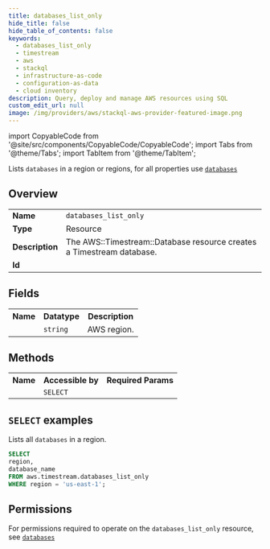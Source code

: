 ```yaml
---
title: databases_list_only
hide_title: false
hide_table_of_contents: false
keywords:
  - databases_list_only
  - timestream
  - aws
  - stackql
  - infrastructure-as-code
  - configuration-as-data
  - cloud inventory
description: Query, deploy and manage AWS resources using SQL
custom_edit_url: null
image: /img/providers/aws/stackql-aws-provider-featured-image.png
---
```


import CopyableCode from '@site/src/components/CopyableCode/CopyableCode';
import Tabs from '@theme/Tabs';
import TabItem from '@theme/TabItem';

Lists <code>databases</code> in a region or regions, for all properties use <a href="/providers/aws/serviceName/databases/"><code>databases</code></a>

## Overview
<table><tbody>
<tr><td><b>Name</b></td><td><code>databases_list_only</code></td></tr>
<tr><td><b>Type</b></td><td>Resource</td></tr>
<tr><td><b>Description</b></td><td>The AWS::Timestream::Database resource creates a Timestream database.</td></tr>
<tr><td><b>Id</b></td><td><CopyableCode code="aws.timestream.databases_list_only" /></td></tr>
</tbody></table>

## Fields
<table><tbody><tr><th>Name</th><th>Datatype</th><th>Description</th></tr><tr><td><CopyableCode code="region" /></td><td><code>string</code></td><td>AWS region.</td></tr>
</tbody></table>

## Methods

<table><tbody>
  <tr>
    <th>Name</th>
    <th>Accessible by</th>
    <th>Required Params</th>
  </tr>
  <tr>
    <td><CopyableCode code="list_resources" /></td>
    <td><code>SELECT</code></td>
    <td><CopyableCode code="region" /></td>
  </tr>
</tbody></table>

## `SELECT` examples
Lists all <code>databases</code> in a region.
```sql
SELECT
region,
database_name
FROM aws.timestream.databases_list_only
WHERE region = 'us-east-1';
```


## Permissions

For permissions required to operate on the <code>databases_list_only</code> resource, see <a href="/providers/aws/timestream/databases/#permissions"><code>databases</code></a>

